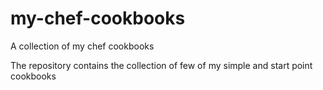 # my-chef-cookbooks
A collection of my chef cookbooks

The repository contains the collection of few of my simple and start point cookbooks

